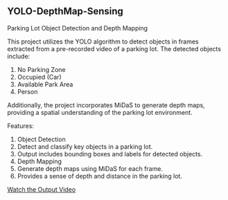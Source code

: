 ## YOLO-DepthMap-Sensing

Parking Lot Object Detection and Depth Mapping

This project utilizes the YOLO algorithm to detect objects in frames extracted from a pre-recorded video of a parking lot. The detected objects include:

 1. No Parking Zone
 2. Occupied (Car)
 3. Available Park Area
 4. Person

Additionally, the project incorporates MiDaS to generate depth maps, providing a spatial understanding of the parking lot environment.

Features:
 1. Object Detection
 2. Detect and classify key objects in a parking lot.
 3. Output includes bounding boxes and labels for detected objects.
 4. Depth Mapping
 5. Generate depth maps using MiDaS for each frame.
 6. Provides a sense of depth and distance in the parking lot.

[Watch the Output Video](output_video_with_headings.mp4)
